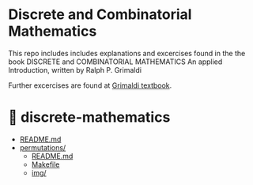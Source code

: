 # Discrete and Combinatorial Mathematics

This repo includes includes explanations and excercises found in the the book
DISCRETE and COMBINATORIAL MATHEMATICS An applied Introduction, written by
Ralph P. Grimaldi

Further excercises are found at [Grimaldi textbook](http://www.aw.com/grimaldi).

# 📁 discrete-mathematics

- [README.md](README.md)
- [permutations/](permutations/)
  - [README.md](permutations/README.md)
  - [Makefile](permutations/Makefile)
  - [img/](permutations/img/)
